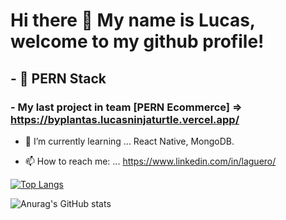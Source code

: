 # Hi there 👋 My name is Lucas, welcome to my github profile!

## - &#128296; PERN Stack

### - My last project in team [PERN Ecommerce] => https://byplantas.lucasninjaturtle.vercel.app/ 

- 🌱 I’m currently learning ... React Native, MongoDB.

- 📫 How to reach me: ... https://www.linkedin.com/in/laguero/





[![Top Langs](https://github-readme-stats.vercel.app/api/top-langs/?username=lucasninjaturtle&layout=compact)](https://github.com/lucasninjaturtle/github-readme-stats)

![Anurag's GitHub stats](https://github-readme-stats.vercel.app/api?username=lucasninjaturtle&show_icons=true&theme=radical&count_private=true)
